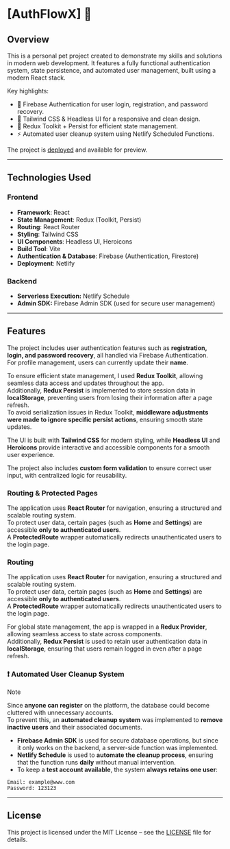 # [AuthFlowX] 🚀

## Overview

This is a personal pet project created to demonstrate my skills and solutions in modern web development.
It features a fully functional authentication system, state persistence, and automated user management, built using a modern React stack.

Key highlights:

-   🔐 Firebase Authentication for user login, registration, and password recovery.
-   🎨 Tailwind CSS & Headless UI for a responsive and clean design.
-   🚀 Redux Toolkit + Persist for efficient state management.
-   ⚡ Automated user cleanup system using Netlify Scheduled Functions.

The project is [deployed](https://react-tailwind-firebase.netlify.app/) and available for preview.

---

## Technologies Used

### **Frontend**

-   **Framework**: React
-   **State Management**: Redux (Toolkit, Persist)
-   **Routing**: React Router
-   **Styling**: Tailwind CSS
-   **UI Components**: Headless UI, Heroicons
-   **Build Tool**: Vite
-   **Authentication & Database**: Firebase (Authentication, Firestore)
-   **Deployment**: Netlify

### **Backend**

-   **Serverless Execution:** Netlify Schedule
-   **Admin SDK:** Firebase Admin SDK (used for secure user management)

---

## Features

The project includes user authentication features such as **registration, login, and password recovery**, all handled via Firebase Authentication.  
For profile management, users can currently update their **name**.

To ensure efficient state management, I used **Redux Toolkit**, allowing seamless data access and updates throughout the app.  
Additionally, **Redux Persist** is implemented to store session data in **localStorage**, preventing users from losing their information after a page refresh.  
To avoid serialization issues in Redux Toolkit, **middleware adjustments were made to ignore specific persist actions**, ensuring smooth state updates.

The UI is built with **Tailwind CSS** for modern styling, while **Headless UI** and **Heroicons** provide interactive and accessible components for a smooth user experience.

The project also includes **custom form validation** to ensure correct user input, with centralized logic for reusability.

### **Routing & Protected Pages**

The application uses **React Router** for navigation, ensuring a structured and scalable routing system.  
To protect user data, certain pages (such as **Home** and **Settings**) are accessible **only to authenticated users**.  
A **ProtectedRoute** wrapper automatically redirects unauthenticated users to the login page.

### **Routing**

The application uses **React Router** for navigation, ensuring a structured and scalable routing system.  
To protect user data, certain pages (such as **Home** and **Settings**) are accessible **only to authenticated users**.  
A **ProtectedRoute** wrapper automatically redirects unauthenticated users to the login page.

For global state management, the app is wrapped in a **Redux Provider**, allowing seamless access to state across components.  
Additionally, **Redux Persist** is used to retain user authentication data in **localStorage**, ensuring that users remain logged in even after a page refresh.

### ❗ **Automated User Cleanup System**

> [!NOTE]
> Since **anyone can register** on the platform, the database could become cluttered with unnecessary accounts.  
> To prevent this, an **automated cleanup system** was implemented to **remove inactive users** and their associated documents.

-   **Firebase Admin SDK** is used for secure database operations, but since it only works on the backend, a server-side function was implemented.
-   **Netlify Schedule** is used to **automate the cleanup process**, ensuring that the function runs **daily** without manual intervention.
-   To keep a **test account available**, the system **always retains one user**:

```
Email: example@www.com
Password: 123123
```

---

## License

This project is licensed under the MIT License – see the [LICENSE](./LICENSE) file for details.
